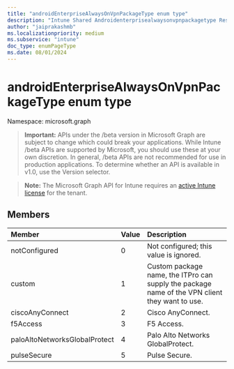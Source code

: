 ```yaml
---
title: "androidEnterpriseAlwaysOnVpnPackageType enum type"
description: "Intune Shared Androidenterprisealwaysonvpnpackagetype Resources ."
author: "jaiprakashmb"
ms.localizationpriority: medium
ms.subservice: "intune"
doc_type: enumPageType
ms.date: 08/01/2024
---
```


# androidEnterpriseAlwaysOnVpnPackageType enum type

Namespace: microsoft.graph
> **Important:** APIs under the /beta version in Microsoft Graph are subject to change which could break your applications. While Intune /beta APIs are supported by Microsoft, you should use these at your own discretion. In general, /beta APIs are not recommended for use in production applications. To determine whether an API is available in v1.0, use the Version selector.

> **Note:** The Microsoft Graph API for Intune requires an [active Intune license](https://go.microsoft.com/fwlink/?linkid=839381) for the tenant.




## Members
|Member|Value|Description|
|:---|:---|:---|
|notConfigured|0|Not configured; this value is ignored.|
|custom|1|Custom package name, the ITPro can supply the package name of the VPN client they want to use.|
|ciscoAnyConnect|2|Cisco AnyConnect.|
|f5Access|3|F5 Access.|
|paloAltoNetworksGlobalProtect|4|Palo Alto Networks GlobalProtect.|
|pulseSecure|5|Pulse Secure.|
